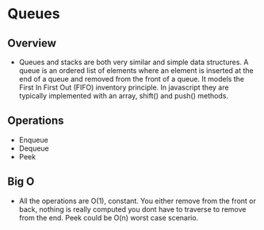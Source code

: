 # Queues

## Overview
- Queues and stacks are both very similar and simple data structures. A queue is an ordered list of elements where an element is inserted at the end of a queue and removed from the front of a queue. It models the First In First Out (FIFO) inventory principle. In javascript they are typically implemented with an array, shift() and push() methods.

## Operations
- Enqueue 
- Dequeue
- Peek

## Big O
- All the operations are O(1), constant.
You either remove from the front or back, nothing is really computed you dont have to traverse to remove from the end. Peek could be O(n) worst case scenario.